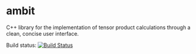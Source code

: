 # ambit
C++ library for the implementation of tensor product calculations through a clean, concise user interface.

Build status: [![Build Status](https://travis-ci.org/jturney/ambit.svg?branch=master)](https://travis-ci.org/jturney/ambit)
